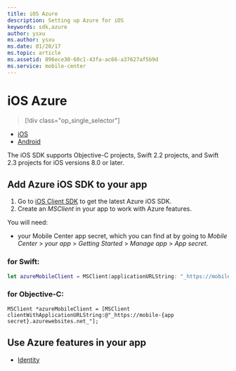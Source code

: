 ```yaml
---
title: iOS Azure
description: Setting up Azure for iOS
keywords: sdk,azure
author: ysxu
ms.author: ysxu
ms.date: 01/20/17
ms.topic: article
ms.assetid: 896ece30-60c1-43fa-ac66-a37627af5b9d
ms.service: mobile-center
---
```


# iOS Azure


> [!div class="op_single_selector"]
- [iOS](ios.md)
- [Android](android.md)

The iOS SDK supports Objective-C projects, Swift 2.2 projects, and Swift 2.3 projects for iOS versions 8.0 or later.

## Add Azure iOS SDK to your app
1. Go to [iOS Client SDK] to get the latest Azure iOS SDK.
2. Create an _MSClient_ in your app to work with Azure features.

You will need:
* your Mobile Center app secret, which you can find at by going to _Mobile Center_ > _your app_ > _Getting Started_ > _Manage app_ > _App secret_.

### for Swift:
```swift
let azureMobileClient = MSClient(applicationURLString: "_https://mobile-{app secret}.azurewebsites.net_")
```

### for Objective-C:
```obj-c
MSClient *azureMobileClient = [MSClient clientWithApplicationURLString:@"_https://mobile-{app secret}.azurewebsites.net_"];
```


## Use Azure features in your app
* [Identity]

[iOS Client SDK]: https://github.com/Azure/azure-mobile-apps-ios-client/blob/master/README.md#ios-client-sdk
[Identity]: /sdk/iOS/azure/identity/
